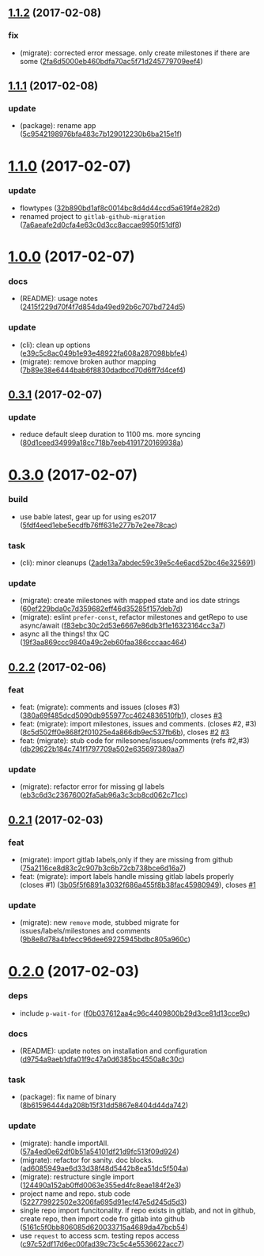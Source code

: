 <a name="1.1.2"></a>
## [1.1.2](https://github.com/mtechaccess/gitlab-github-migration/compare/1.1.1...v1.1.2) (2017-02-08)


### fix

* (migrate): corrected error message. only create milestones if there are some ([2fa6d5000eb460bdfa70ac5f71d245779709eef4](https://github.com/mtechaccess/gitlab-github-migration/commit/2fa6d5000eb460bdfa70ac5f71d245779709eef4))



<a name="1.1.1"></a>
## [1.1.1](https://github.com/mtechaccess/gitlab-github-migration/compare/1.1.0...1.1.1) (2017-02-08)


### update

* (package): rename app ([5c9542198976bfa483c7b129012230b6ba215e1f](https://github.com/mtechaccess/gitlab-github-migration/commit/5c9542198976bfa483c7b129012230b6ba215e1f))



<a name="1.1.0"></a>
# [1.1.0](https://github.com/mtechaccess/gitlab-github-migration/compare/1.0.0...1.1.0) (2017-02-07)


### update

* flowtypes ([32b890bd1af8c0014bc8d4d44ccd5a619f4e282d](https://github.com/mtechaccess/gitlab-github-migration/commit/32b890bd1af8c0014bc8d4d44ccd5a619f4e282d))
* renamed project to `gitlab-github-migration` ([7a6aeafe2d0cfa4e63c0d3cc8accae9950f51df8](https://github.com/mtechaccess/gitlab-github-migration/commit/7a6aeafe2d0cfa4e63c0d3cc8accae9950f51df8))



<a name="1.0.0"></a>
# [1.0.0](https://github.com/mtechaccess/gitlab-github-migration/compare/0.3.1...1.0.0) (2017-02-07)


### docs

* (README): usage notes ([2415f229d70f4f7d854da49ed92b6c707bd724d5](https://github.com/mtechaccess/gitlab-github-migration/commit/2415f229d70f4f7d854da49ed92b6c707bd724d5))

### update

* (cli): clean up options ([e39c5c8ac049b1e93e48922fa608a287098bbfe4](https://github.com/mtechaccess/gitlab-github-migration/commit/e39c5c8ac049b1e93e48922fa608a287098bbfe4))
* (migrate): remove broken author mapping ([7b89e38e6444bab6f8830dadbcd70d6ff7d4cef4](https://github.com/mtechaccess/gitlab-github-migration/commit/7b89e38e6444bab6f8830dadbcd70d6ff7d4cef4))



<a name="0.3.1"></a>
## [0.3.1](https://github.com/mtechaccess/gitlab-github-migration/compare/0.3.0...0.3.1) (2017-02-07)


### update

* reduce default sleep duration to 1100 ms. more syncing ([80d1ceed34999a18cc718b7eeb4191720169938a](https://github.com/mtechaccess/gitlab-github-migration/commit/80d1ceed34999a18cc718b7eeb4191720169938a))



<a name="0.3.0"></a>
# [0.3.0](https://github.com/mtechaccess/gitlab-github-migration/compare/0.2.2...0.3.0) (2017-02-07)


### build

* use bable latest, gear up for using es2017 ([5fdf4eed1ebe5ecdfb76ff631e277b7e2ee78cac](https://github.com/mtechaccess/gitlab-github-migration/commit/5fdf4eed1ebe5ecdfb76ff631e277b7e2ee78cac))

### task

* (cli): minor cleanups ([2ade13a7abdec59c39e5c4e6acd52bc46e325691](https://github.com/mtechaccess/gitlab-github-migration/commit/2ade13a7abdec59c39e5c4e6acd52bc46e325691))

### update

* (migrate): create milestones with mapped state and ios date strings ([60ef229bda0c7d359682eff46d35285f157deb7d](https://github.com/mtechaccess/gitlab-github-migration/commit/60ef229bda0c7d359682eff46d35285f157deb7d))
* (migrate): eslint `prefer-const`, refactor milestones and getRepo to use async/await ([f83ebc30c2d53e6667e86db3f1e16323164cc3a7](https://github.com/mtechaccess/gitlab-github-migration/commit/f83ebc30c2d53e6667e86db3f1e16323164cc3a7))
* async all the things! thx QC ([19f3aa869ccc9840a49c2eb60faa386cccaac464](https://github.com/mtechaccess/gitlab-github-migration/commit/19f3aa869ccc9840a49c2eb60faa386cccaac464))



<a name="0.2.2"></a>
## [0.2.2](https://github.com/mtechaccess/gitlab-github-migration/compare/0.2.1...0.2.2) (2017-02-06)


### feat

* feat: (migrate): comments and issues (closes #3) ([380a69f485dcd5090db955977cc4624836510fb1](https://github.com/mtechaccess/gitlab-github-migration/commit/380a69f485dcd5090db955977cc4624836510fb1)), closes [#3](https://github.com/mtechaccess/gitlab-github-migration/issues/3)
* feat: (migrate): import milestones, issues and comments. (closes #2, #3) ([8c5d502ff0e868f2f01025e4a866db9ec537fb6b](https://github.com/mtechaccess/gitlab-github-migration/commit/8c5d502ff0e868f2f01025e4a866db9ec537fb6b)), closes [#2](https://github.com/mtechaccess/gitlab-github-migration/issues/2) [#3](https://github.com/mtechaccess/gitlab-github-migration/issues/3)
* feat: (migrate): stub code for milesones/issues/comments (refs #2,#3) ([db29622b184c741f1797709a502e635697380aa7](https://github.com/mtechaccess/gitlab-github-migration/commit/db29622b184c741f1797709a502e635697380aa7))

### update

* (migrate): refactor error for missing gl labels ([eb3c6d3c23676002fa5ab96a3c3cb8cd062c71cc](https://github.com/mtechaccess/gitlab-github-migration/commit/eb3c6d3c23676002fa5ab96a3c3cb8cd062c71cc))



<a name="0.2.1"></a>
## [0.2.1](https://github.com/mtechaccess/gitlab-github-migration/compare/0.2.0...0.2.1) (2017-02-03)


### feat

* (migrate): import gitlab labels,only if they are missing from github ([75a2116ce8d83c2c907b3c6b72cb738bce6d16a7](https://github.com/mtechaccess/gitlab-github-migration/commit/75a2116ce8d83c2c907b3c6b72cb738bce6d16a7))
* feat: (migrate): import labels handle missing gitlab labels properly (closes #1) ([3b05f5f6891a3032f686a455f8b38fac45980949](https://github.com/mtechaccess/gitlab-github-migration/commit/3b05f5f6891a3032f686a455f8b38fac45980949)), closes [#1](https://github.com/mtechaccess/gitlab-github-migration/issues/1)

### update

* (migrate): new `remove` mode, stubbed migrate for issues/labels/milestones and comments ([9b8e8d78a4bfecc96dee69225945bdbc805a960c](https://github.com/mtechaccess/gitlab-github-migration/commit/9b8e8d78a4bfecc96dee69225945bdbc805a960c))



<a name="0.2.0"></a>
# [0.2.0](https://github.com/mtechaccess/gitlab-github-migration/compare/522779922502e3206fa695d91ecf47e5d245d5d3...0.2.0) (2017-02-03)


### deps

* include `p-wait-for` ([f0b037612aa4c96c4409800b29d3ce81d13cce9c](https://github.com/mtechaccess/gitlab-github-migration/commit/f0b037612aa4c96c4409800b29d3ce81d13cce9c))

### docs

* (README): update notes on installation and configuration ([d9754a9aeb1dfa01f9c47a0d6385bc4550a8c30c](https://github.com/mtechaccess/gitlab-github-migration/commit/d9754a9aeb1dfa01f9c47a0d6385bc4550a8c30c))

### task

* (package): fix name of binary ([8b61596444da208b15f31dd5867e8404d44da742](https://github.com/mtechaccess/gitlab-github-migration/commit/8b61596444da208b15f31dd5867e8404d44da742))

### update

* (migrate): handle importAll. ([57a4ed0e62df0b51a54101df21d9fc513f09d924](https://github.com/mtechaccess/gitlab-github-migration/commit/57a4ed0e62df0b51a54101df21d9fc513f09d924))
* (migrate): refactor for sanity. doc blocks. ([ad6085949ae6d33d38f48d5442b8ea51dc5f504a](https://github.com/mtechaccess/gitlab-github-migration/commit/ad6085949ae6d33d38f48d5442b8ea51dc5f504a))
* (migrate): restructure single import ([124490a152ab0ffd0063e355ed4fc8eae184f2e3](https://github.com/mtechaccess/gitlab-github-migration/commit/124490a152ab0ffd0063e355ed4fc8eae184f2e3))
* project name and repo. stub code ([522779922502e3206fa695d91ecf47e5d245d5d3](https://github.com/mtechaccess/gitlab-github-migration/commit/522779922502e3206fa695d91ecf47e5d245d5d3))
* single repo import funcitonality. if repo exists in gitlab, and not in github, create repo, then import code fro gitlab into github ([5161c5f0bb806085d620033715a4689da47bcb54](https://github.com/mtechaccess/gitlab-github-migration/commit/5161c5f0bb806085d620033715a4689da47bcb54))
* use `request` to access scm. testing repos access ([c97c52df17d6ec00fad39c73c5c4e5536622acc7](https://github.com/mtechaccess/gitlab-github-migration/commit/c97c52df17d6ec00fad39c73c5c4e5536622acc7))



